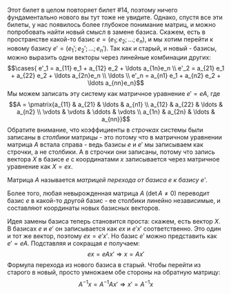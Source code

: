 Этот билет в целом повторяет билет #14, поэтому ничего фундаментально нового вы тут тоже не увидите. Однако, спустя все эти билеты, у нас появилось более глубокое понимание матриц, и можно попробовать найти новый смысл в замене базиса.
Скажем, есть в пространстве какой-то базис $e = (e_1; e_2; \ldots; e_n)$, и мы хотим перейти к новому базису $e' = (e_1'; e_2'; \ldots; e_n')$.
Так как и старый, и новый - базисы, можно выразить одни векторы через линейные комбинации других:
$$\cases{
e'_1 = a_{11} e_1 + a_{12} e_2 + \ldots a_{1n}e_n \\
e'_2 = a_{21} e_1 + a_{22} e_2 + \ldots a_{2n}e_n \\ 
\ldots \\
e'_n = a_{n1} e_1 + a_{n2} e_2 + \ldots a_{nn}e_n}$$
Мы можем записать эту систему как матричное уравнение $e' = eA$, где
$$A = \pmatrix{a_{11} & a_{21} & \ldots & a_{n1} \\ a_{12} & a_{22} & \ldots & a_{n2} \\ \vdots & \vdots & \ddots & \vdots \\ a_{1n} & a_{2n} & \ldots & a_{nn}}$$
Обратите внимание, что коэффициенты в *строчках* системы были записаны в *столбики* матрицы - это потому что в матричном уравнении матрица $A$ встала справа - ведь базисы $e$ и $e'$ мы записываем как строчки, а не столбики. А в строчки они записаны, потому что запись вектора $X$ в базисе $e$ с координатами $x$ записывается через матричное уравнение как $X = ex$.

Матрица $A$ называется *матрицей перехода от базиса $e$ к базису $e'$*.

Более того, любая невырожденная матрица $A$ ($\det A \neq 0$) переводит базис $e$ в какой-то другой базис - ее столбики линейно независимые, и составляют координаты новых базисных векторов.

Идея замены базиса теперь становится проста: скажем, есть вектор $X$. В базисах $e$ и $e'$ он записывается как $ex$ и $e'x'$ соответственно. Это один и тот же вектор, поэтому $ex = e'x'$. Но базис $e'$ можно представить как $e' = eA$. Подставляя и сокращая $e$ получаем:
$$ex = eAx' \Rightarrow x = Ax'$$
Формула перехода из нового базиса в старый. Чтобы перейти из старого в новый, просто умножаем обе стороны на обратную матрицу:
$$A^{-1}x = A^{-1}Ax' \Rightarrow x' = A^{-1}x$$
